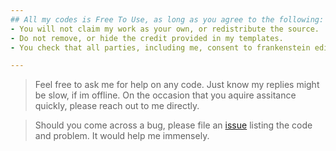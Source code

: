 ```yaml
---
## All my codes is Free To Use, as long as you agree to the following:
- You will not claim my work as your own, or redistribute the source.
- Do not remove, or hide the credit provided in my templates.
- You check that all parties, including me, consent to frankenstein edits.

---
```


> Feel free to ask me for help on any code. Just know my replies might be slow, if im offline. On the occasion that you aquire assitance quickly, please reach out to me directly.
> <br>

> Should you come across a bug, please file an [issue](https://github.com/Kunstmaskin/ToyhouseFull/issues/new/choose) listing the code and problem. It would help me immensely.
